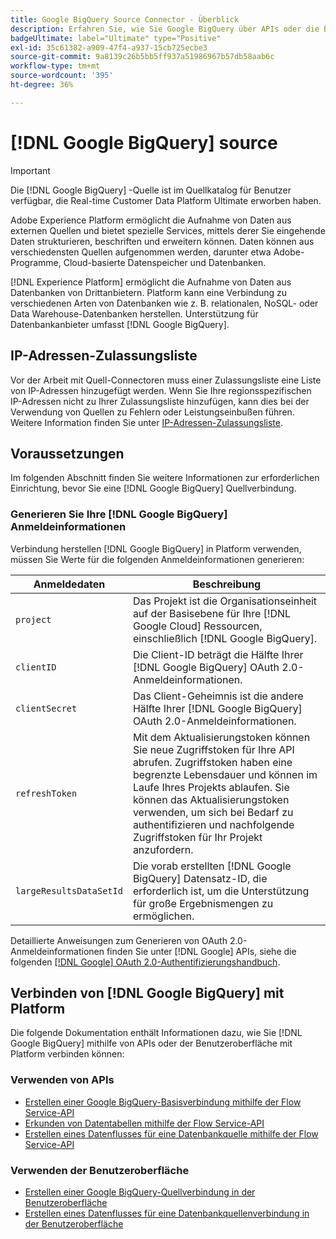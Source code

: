 ```yaml
---
title: Google BigQuery Source Connector - Überblick
description: Erfahren Sie, wie Sie Google BigQuery über APIs oder die Benutzeroberfläche mit Adobe Experience Platform verbinden.
badgeUltimate: label="Ultimate" type="Positive"
exl-id: 35c61382-a909-47f4-a937-15cb725ecbe3
source-git-commit: 9a8139c26b5bb5ff937a51986967b57db58aab6c
workflow-type: tm+mt
source-wordcount: '395'
ht-degree: 36%

---
```


# [!DNL Google BigQuery] source

>[!IMPORTANT]
>
>Die [!DNL Google BigQuery] -Quelle ist im Quellkatalog für Benutzer verfügbar, die Real-time Customer Data Platform Ultimate erworben haben.

Adobe Experience Platform ermöglicht die Aufnahme von Daten aus externen Quellen und bietet spezielle Services, mittels derer Sie eingehende Daten strukturieren, beschriften und erweitern können. Daten können aus verschiedensten Quellen aufgenommen werden, darunter etwa Adobe-Programme, Cloud-basierte Datenspeicher und Datenbanken.

[!DNL Experience Platform] ermöglicht die Aufnahme von Daten aus Datenbanken von Drittanbietern. Platform kann eine Verbindung zu verschiedenen Arten von Datenbanken wie z. B. relationalen, NoSQL- oder Data Warehouse-Datenbanken herstellen. Unterstützung für Datenbankanbieter umfasst [!DNL Google BigQuery].

## IP-Adressen-Zulassungsliste

Vor der Arbeit mit Quell-Connectoren muss einer Zulassungsliste eine Liste von IP-Adressen hinzugefügt werden. Wenn Sie Ihre regionsspezifischen IP-Adressen nicht zu Ihrer Zulassungsliste hinzufügen, kann dies bei der Verwendung von Quellen zu Fehlern oder Leistungseinbußen führen. Weitere Information finden Sie unter [IP-Adressen-Zulassungsliste](../../ip-address-allow-list.md).

## Voraussetzungen

Im folgenden Abschnitt finden Sie weitere Informationen zur erforderlichen Einrichtung, bevor Sie eine [!DNL Google BigQuery] Quellverbindung.

### Generieren Sie Ihre [!DNL Google BigQuery] Anmeldeinformationen

Verbindung herstellen [!DNL Google BigQuery] in Platform verwenden, müssen Sie Werte für die folgenden Anmeldeinformationen generieren:

| Anmeldedaten | Beschreibung |
| ---------- | ----------- |
| `project` | Das Projekt ist die Organisationseinheit auf der Basisebene für Ihre [!DNL Google Cloud] Ressourcen, einschließlich [!DNL Google BigQuery]. |
| `clientID` | Die Client-ID beträgt die Hälfte Ihrer [!DNL Google BigQuery] OAuth 2.0-Anmeldeinformationen. |
| `clientSecret` | Das Client-Geheimnis ist die andere Hälfte Ihrer [!DNL Google BigQuery] OAuth 2.0-Anmeldeinformationen. |
| `refreshToken` | Mit dem Aktualisierungstoken können Sie neue Zugriffstoken für Ihre API abrufen. Zugriffstoken haben eine begrenzte Lebensdauer und können im Laufe Ihres Projekts ablaufen. Sie können das Aktualisierungstoken verwenden, um sich bei Bedarf zu authentifizieren und nachfolgende Zugriffstoken für Ihr Projekt anzufordern. |
| `largeResultsDataSetId` | Die vorab erstellten  [!DNL Google BigQuery] Datensatz-ID, die erforderlich ist, um die Unterstützung für große Ergebnismengen zu ermöglichen. |

Detaillierte Anweisungen zum Generieren von OAuth 2.0-Anmeldeinformationen finden Sie unter [!DNL Google] APIs, siehe die folgenden [[!DNL Google] OAuth 2.0-Authentifizierungshandbuch](https://developers.google.com/identity/protocols/oauth2).

## Verbinden von [!DNL Google BigQuery] mit Platform

Die folgende Dokumentation enthält Informationen dazu, wie Sie [!DNL Google BigQuery] mithilfe von APIs oder der Benutzeroberfläche mit Platform verbinden können:

### Verwenden von APIs

- [Erstellen einer Google BigQuery-Basisverbindung mithilfe der Flow Service-API](../../tutorials/api/create/databases/bigquery.md)
- [Erkunden von Datentabellen mithilfe der Flow Service-API](../../tutorials/api/explore/tabular.md)
- [Erstellen eines Datenflusses für eine Datenbankquelle mithilfe der Flow Service-API](../../tutorials/api/collect/database-nosql.md)

### Verwenden der Benutzeroberfläche

- [Erstellen einer Google BigQuery-Quellverbindung in der Benutzeroberfläche](../../tutorials/ui/create/databases/bigquery.md)
- [Erstellen eines Datenflusses für eine Datenbankquellenverbindung in der Benutzeroberfläche](../../tutorials/ui/dataflow/databases.md)
